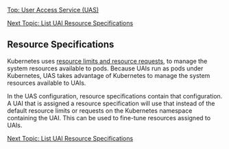 [Top: User Access Service (UAS)](User_Access_Service_UAS.md)

[Next Topic: List UAI Resource Specifications](List_UAI_Resource_Specifications.md)

## Resource Specifications

Kubernetes uses [resource limits and resource requests](https://kubernetes.io/docs/tasks/configure-pod-container/assign-memory-resource), to manage the system resources available to pods. Because UAIs run as pods under Kubernetes, UAS takes advantage of Kubernetes to manage the system resources available to UAIs.

In the UAS configuration, resource specifications contain that configuration. A UAI that is assigned a resource specification will use that instead of the default resource limits or requests on the Kubernetes namespace containing the UAI. This can be used to fine-tune resources assigned to UAIs.

[Next Topic: List UAI Resource Specifications](List_UAI_Resource_Specifications.md)
